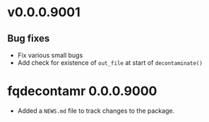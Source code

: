 # v0.0.0.9001

## Bug fixes

- Fix various small bugs
- Add check for existence of `out_file` at start of `decontaminate()`

# fqdecontamr 0.0.0.9000

* Added a `NEWS.md` file to track changes to the package.
